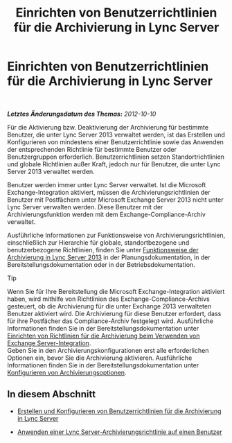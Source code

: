 ﻿---
title: Einrichten von Benutzerrichtlinien für die Archivierung in Lync Server
TOCTitle: Einrichten von Benutzerrichtlinien für die Archivierung in Lync Server
ms:assetid: 22d6cc76-6b5c-4a8c-bb8a-7996450ec085
ms:mtpsurl: https://technet.microsoft.com/de-de/library/JJ204742(v=OCS.15)
ms:contentKeyID: 49293425
ms.date: 05/19/2016
mtps_version: v=OCS.15
ms.translationtype: HT
---

# Einrichten von Benutzerrichtlinien für die Archivierung in Lync Server

 

_**Letztes Änderungsdatum des Themas:** 2012-10-10_

Für die Aktivierung bzw. Deaktivierung der Archivierung für bestimmte Benutzer, die unter Lync Server 2013 verwaltet werden, ist das Erstellen und Konfigurieren von mindestens einer Benutzerrichtlinie sowie das Anwenden der entsprechenden Richtlinie für bestimmte Benutzer oder Benutzergruppen erforderlich. Benutzerrichtlinien setzen Standortrichtlinien und globale Richtlinien außer Kraft, jedoch nur für Benutzer, die unter Lync Server 2013 verwaltet werden.

Benutzer werden immer unter Lync Server verwaltet. Ist die Microsoft Exchange-Integration aktiviert, müssen die Archivierungsrichtlinien der Benutzer mit Postfächern unter Microsoft Exchange Server 2013 nicht unter Lync Server verwalten werden. Diese Benutzer mit der Archivierungsfunktion werden mit dem Exchange-Compliance-Archiv verwaltet.

Ausführliche Informationen zur Funktionsweise von Archivierungsrichtlinien, einschließlich zur Hierarchie für globale, standortbezogene und benutzerbezogene Richtlinien, finden Sie unter [Funktionsweise der Archivierung in Lync Server 2013](lync-server-2013-how-archiving-works.md) in der Planungsdokumentation, in der Bereitstellungsdokumentation oder in der Betriebsdokumentation.


> [!TIP]
> Wenn Sie für Ihre Bereitstellung die Microsoft Exchange-Integration aktiviert haben, wird mithilfe von Richtlinien des Exchange-Compliance-Archivs gesteuert, ob die Archivierung für die unter Exchange 2013 verwalteten Benutzer aktiviert wird. Die Archivierung für diese Benutzer erfordert, dass für ihre Postfächer das Compliance-Archiv festgelegt wird. Ausführliche Informationen finden Sie in der Bereitstellungsdokumentation unter <A href="lync-server-2013-setting-up-policies-for-archiving-when-using-exchange-server-integration.md">Einrichten von Richtlinien für die Archivierung beim Verwenden von Exchange Server-Integration</A>.<BR>Geben Sie in den Archivierungskonfigurationen erst alle erforderlichen Optionen ein, bevor Sie die Archivierung aktivieren. Ausführliche Informationen finden Sie in der Bereitstellungsdokumentation unter <A href="lync-server-2013-configuring-archiving-options.md">Konfigurieren von Archivierungsoptionen</A>.



## In diesem Abschnitt

  - [Erstellen und Konfigurieren von Benutzerrichtlinien für die Archivierung in Lync Server](lync-server-2013-creating-and-configuring-user-policies-for-archiving-in-lync-server.md)

  - [Anwenden einer Lync Server-Archivierungsrichtlinie auf einen Benutzer](lync-server-2013-applying-a-lync-server-archiving-policy-to-a-user.md)


